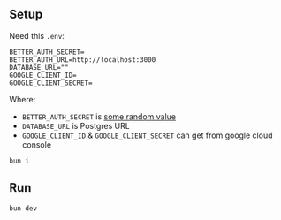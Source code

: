 ## Setup

Need this `.env`:

```
BETTER_AUTH_SECRET=
BETTER_AUTH_URL=http://localhost:3000
DATABASE_URL=""
GOOGLE_CLIENT_ID=
GOOGLE_CLIENT_SECRET=
```

Where:

- `BETTER_AUTH_SECRET` is [some random value](https://www.better-auth.com/docs/installation)
- `DATABASE_URL` is Postgres URL
- `GOOGLE_CLIENT_ID` & `GOOGLE_CLIENT_SECRET` can get from google cloud console

```
bun i
```

## Run

```
bun dev
```
